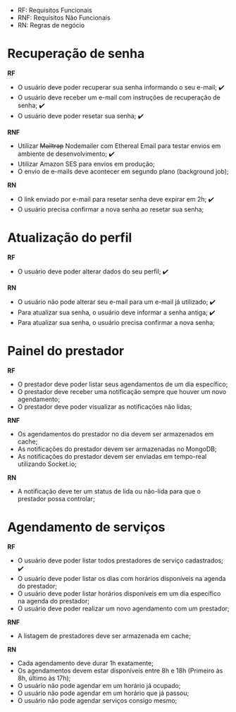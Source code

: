 - RF: Requisitos Funcionais
- RNF: Requisitos Não Funcionais
- RN: Regras de negócio

# Recuperação de senha

**RF**

- O usuário deve poder recuperar sua senha informando o seu e-mail; :heavy_check_mark:
- O usuário deve receber um e-mail com instruções de recuperação de senha; :heavy_check_mark:
- O usuário deve poder resetar sua senha; :heavy_check_mark:

**RNF**

- Utilizar <s>Mailtrap</s> Nodemailer com Ethereal Email para testar envios em ambiente de desenvolvimento; :heavy_check_mark:
- Utilizar Amazon SES para envios em produção;
- O envio de e-mails deve acontecer em segundo plano (background job);

**RN**

- O link enviado por e-mail para resetar senha deve expirar em 2h; :heavy_check_mark:
- O usuário precisa confirmar a nova senha ao resetar sua senha;

# Atualização do perfil

**RF**

- O usuário deve poder alterar dados do seu perfil; :heavy_check_mark:

**RN**

- O usuário não pode alterar seu e-mail para um e-mail já utilizado; :heavy_check_mark:
- Para atualizar sua senha, o usuário deve informar a senha antiga; :heavy_check_mark:
- Para atualizar sua senha, o usuário precisa confirmar a nova senha;

# Painel do prestador

**RF**

- O prestador deve poder listar seus agendamentos de um dia específico;
- O prestador deve receber uma notificação sempre que houver um novo agendamento;
- O prestador deve poder visualizar as notificações não lidas;

**RNF**

- Os agendamentos do prestador no dia devem ser armazenados em cache;
- As notificações do prestador devem ser armazenadas no MongoDB;
- As notificações do prestador devem ser enviadas em tempo-real utilizando Socket.io;

**RN**

- A notificação deve ter um status de lida ou não-lida para que o prestador possa controlar;

# Agendamento de serviços

**RF**

- O usuário deve poder listar todos prestadores de serviço cadastrados; :heavy_check_mark:
- O usuário deve poder listar os dias com horários disponíveis na agenda do prestador;
- O usuário deve poder listar horários disponíveis em um dia específico na agenda do prestador;
- O usuário deve poder realizar um novo agendamento com um prestador;

**RNF**

- A listagem de prestadores deve ser armazenada em cache;

**RN**

- Cada agendamento deve durar 1h exatamente;
- Os agendamentos devem estar disponíveis entre 8h e 18h (Primeiro às 8h, último às 17h);
- O usuário não pode agendar em um horário já ocupado;
- O usuário não pode agendar em um horário que já passou;
- O usuário não pode agendar serviços consigo mesmo;
